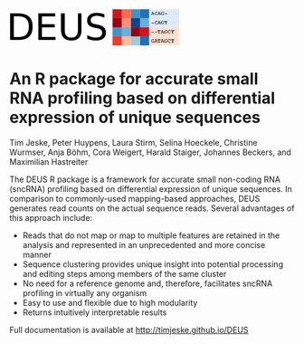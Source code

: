 <img src="./pics/DEUS_logo_v2.png" alt="DEUS logo" width="300px" /> 

# An R package for accurate small RNA profiling based on differential expression of unique sequences 

Tim Jeske, Peter Huypens, Laura Stirm, Selina Hoeckele, Christine Wurmser, Anja Böhm, Cora Weigert, Harald Staiger, Johannes Beckers, and Maximilian Hastreiter

The DEUS R package is a framework for accurate small non-coding RNA (sncRNA) profiling based on differential expression of unique sequences. In comparison to commonly-used 
mapping-based approaches, DEUS generates read counts on the actual sequence reads. Several advantages of this approach include:

- Reads that do not map or map to multiple features are retained in the analysis and represented in an unprecedented and more concise manner
- Sequence clustering provides unique insight into potential processing and editing steps among members of the same cluster
- No need for a reference genome and, therefore, facilitates sncRNA profiling in virtually any organism
- Easy to use and flexible due to high modularity
- Returns intuitively interpretable results

Full documentation is available at  <http://timjeske.github.io/DEUS>
